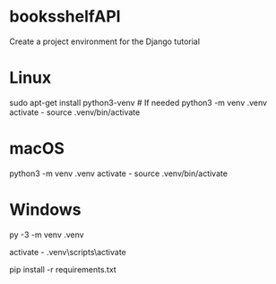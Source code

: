 # booksshelfAPI
Create a project environment for the Django tutorial


# Linux
sudo apt-get install python3-venv    # If needed
python3 -m venv .venv
activate -  source .venv/bin/activate

# macOS
python3 -m venv .venv
activate -  source .venv/bin/activate

# Windows
py -3 -m venv .venv

activate - .venv\scripts\activate

pip install -r requirements.txt
